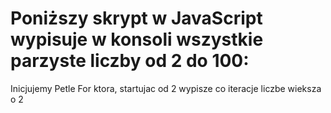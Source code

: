# Poniższy skrypt w JavaScript wypisuje w konsoli wszystkie parzyste liczby od 2 do 100:
Inicjujemy Petle For ktora, startujac od 2 wypisze co iteracje liczbe wieksza o 2
